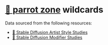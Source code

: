 # [🦜 parrot zone](https://parrotzone.art) wildcards

Data sourced from the following resources:
- [🎨
Stable Diffusion Artist Style Studies](https://proximacentaurib.notion.site/e28a4f8d97724f14a784a538b8589e7d?v=42948fd8f45c4d47a0edfc4b78937474)
- [👾
Stable Diffusion Modifier Studies](https://proximacentaurib.notion.site/2b07d3195d5948c6a7e5836f9d535592)
